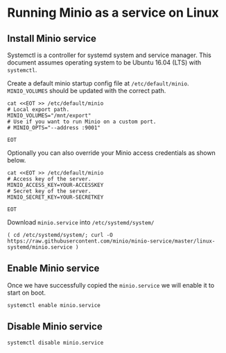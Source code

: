 # Running Minio as a service on Linux

## Install Minio service

Systemctl is a controller for systemd system and service manager. This document assumes operating system to be Ubuntu 16.04 (LTS) with `systemctl`.

Create a default minio startup config file at `/etc/default/minio`. `MINIO_VOLUMES` should be updated with the correct path.
```
cat <<EOT >> /etc/default/minio
# Local export path.
MINIO_VOLUMES="/mnt/export"
# Use if you want to run Minio on a custom port.
# MINIO_OPTS="--address :9001"

EOT
```

Optionally you can also override your Minio access credentials as shown below.
```
cat <<EOT >> /etc/default/minio
# Access key of the server.
MINIO_ACCESS_KEY=YOUR-ACCESSKEY
# Secret key of the server.
MINIO_SECRET_KEY=YOUR-SECRETKEY

EOT
```

Download `minio.service` into  `/etc/systemd/system/`
```
( cd /etc/systemd/system/; curl -O https://raw.githubusercontent.com/minio/minio-service/master/linux-systemd/minio.service )
```

## Enable Minio service

Once we have successfully copied the `minio.service` we will enable it to start on boot.
```
systemctl enable minio.service
```

## Disable Minio service
```
systemctl disable minio.service
```
